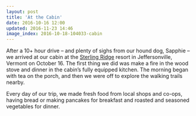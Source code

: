 ```yaml
---
layout: post
title: 'At the Cabin'
date: 2016-10-16 12:00
updated: 2016-11-23 14:46
image_index: 2016-10-18-104033-cabin
---
```


After a 10+ hour drive – and plenty of sighs from our hound dog, Sapphie – we arrived at our cabin at the [Sterling Ridge](http://sterlingridgeresort.com/) resort in Jeffersonville, Vermont on October 16. The first thing we did was make a fire in the wood stove and dinner in the cabin’s fully equipped kitchen. The morning began with tea on the porch, and then we were off to explore the walking trails nearby.

Every day of our trip, we made fresh food from local shops and co-ops, having bread or making pancakes for breakfast and roasted and seasoned vegetables for dinner.
